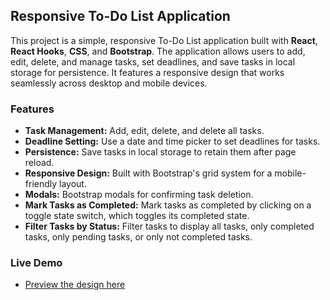 ## **Responsive To-Do List Application**

This project is a simple, responsive To-Do List application built with **React**, **React Hooks**, **CSS**, and **Bootstrap**. The application allows users to add, edit, delete, and manage tasks, set deadlines, and save tasks in local storage for persistence. It features a responsive design that works seamlessly across desktop and mobile devices.

### **Features**
- **Task Management:** Add, edit, delete, and delete all tasks.
- **Deadline Setting:** Use a date and time picker to set deadlines for tasks.
- **Persistence:** Save tasks in local storage to retain them after page reload.
- **Responsive Design:** Built with Bootstrap's grid system for a mobile-friendly layout.
- **Modals:** Bootstrap modals for confirming task deletion.
- **Mark Tasks as Completed:** Mark tasks as completed by clicking on a toggle state switch, which toggles its completed state.
- **Filter Tasks by Status:** Filter tasks to display all tasks, only completed tasks, only pending tasks, or only not completed tasks.

### **Live Demo**
- [Preview the design here](https://todo-list-itg.netlify.app/)
